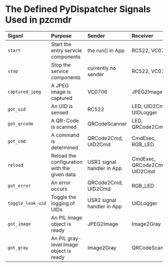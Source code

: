 The Defined PyDispatcher Signals Used in pzcmdr
===============================================

| Siganl | Purpose | Sender | Receiver |
|:-------|:--------|:-------|:---------|
|`start`| Start the entry servcie components | the run() in App | RC522, VC0706 |
|`stop`| Stop the service components | currently no sender | RC522, VC0706 |
|`captured_jpeg`| A JPEG image is captured | VC0706 | JPEG2Image |
|`got_uid`| An UID is sensed | RC522 | LED, UID2Cmd, UIDLogger |
|`got_qrcode`| A QR-Code is scanned | QRCodeScanner | LED, QRCode2Cmd  |
|`got_cmd`| A command is determined | QRCode2Cmd, UID2Cmd | CmdExec, RGB_LED |
|`reload`| Reload the configuration with the given data | USR1 signal handler in App | CmdExec, QRCode2Cmd, UID2Cmd |
|`got_error`| An error occurs | QRCode2Cmd, UID2Cmd | RGB_LED |
|`toggle_leak_uid`| Toggle the logging of UIDs | USR2 signal handler in App | UIDLogger |
|`got_image`| An PIL Image object is ready| JPEG2Image | Image2Gray |
|`got_gray`| An PIL gray-level Image object is ready | Image2Gray | QRCodeScanner |
